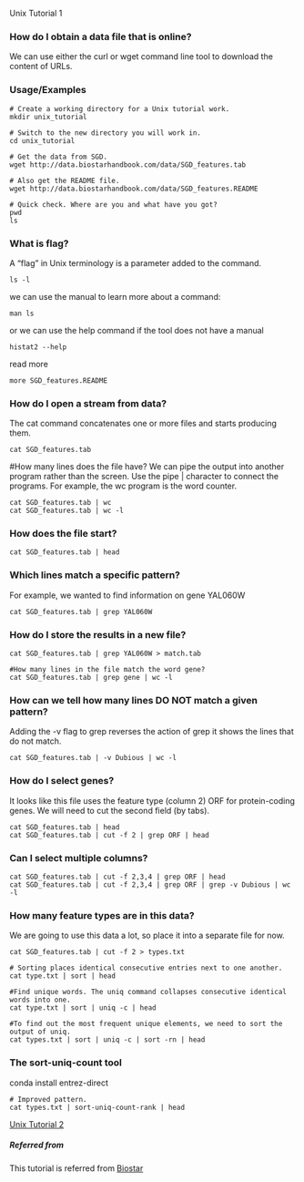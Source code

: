 Unix Tutorial 1

### How do I obtain a data file that is online?

We can use either the curl or wget command line tool to download the content of URLs.

### Usage/Examples

```
# Create a working directory for a Unix tutorial work.
mkdir unix_tutorial

# Switch to the new directory you will work in.
cd unix_tutorial

# Get the data from SGD.
wget http://data.biostarhandbook.com/data/SGD_features.tab 

# Also get the README file.
wget http://data.biostarhandbook.com/data/SGD_features.README

# Quick check. Where are you and what have you got?
pwd
ls
```
### What is flag?
A “flag” in Unix terminology is a parameter added to the command. 

```
ls -l
```
we can use the manual to learn more about a command:
```
man ls
```
or we can use the help command if the tool does not have a manual 
```
histat2 --help
```
read more
```
more SGD_features.README
```
### How do I open a stream from data?
The cat command concatenates one or more files and starts producing them.
```
cat SGD_features.tab
```
#How many lines does the file have?
We can pipe the output into another program rather than the screen. Use the pipe | character to connect the programs. For example, the wc program is the word counter.
```
cat SGD_features.tab | wc
cat SGD_features.tab | wc -l
```
### How does the file start?

```
cat SGD_features.tab | head
```
### Which lines match a specific pattern?
For example, we wanted to find information on gene YAL060W
```
cat SGD_features.tab | grep YAL060W
```
### How do I store the results in a new file?
```
cat SGD_features.tab | grep YAL060W > match.tab

#How many lines in the file match the word gene?
cat SGD_features.tab | grep gene | wc -l
```
### How can we tell how many lines DO NOT match a given pattern?
Adding the -v flag to grep reverses the action of grep it shows the lines that do not match.
```
cat SGD_features.tab | -v Dubious | wc -l
```
### How do I select genes?
It looks like this file uses the feature type (column 2) ORF for protein-coding genes. We will need to cut the second field (by tabs).
```
cat SGD_features.tab | head
cat SGD_features.tab | cut -f 2 | grep ORF | head
```
### Can I select multiple columns?
```
cat SGD_features.tab | cut -f 2,3,4 | grep ORF | head
cat SGD_features.tab | cut -f 2,3,4 | grep ORF | grep -v Dubious | wc -l
```
### How many feature types are in this data?
We are going to use this data a lot, so place it into a separate file for now.
```
cat SGD_features.tab | cut -f 2 > types.txt

# Sorting places identical consecutive entries next to one another.
cat type.txt | sort | head

#Find unique words. The uniq command collapses consecutive identical words into one.
cat type.txt | sort | uniq -c | head

#To find out the most frequent unique elements, we need to sort the output of uniq.
cat types.txt | sort | uniq -c | sort -rn | head
```
### The sort-uniq-count tool
conda install entrez-direct
```
# Improved pattern.
cat types.txt | sort-uniq-count-rank | head
```
[Unix Tutorial 2](https://github.com/sekhwal/RNASeq-workflow)

##### Referred from
This tutorial is referred from [Biostar](https://www.biostarhandbook.com/)

